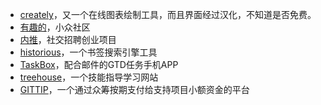 ---
---

* [creately](http://creately.com/)，又一个在线图表绘制工具，而且界面经过汉化，不知道是否免费。
* [有趣的](http://youqu.de/)，小众社区
* [内推](http://www.neitui.me/)，社交招聘创业项目
* [historious](http://historio.us/)，一个书签搜索引擎工具
* [TaskBox](http://taskbox.co/)，配合邮件的GTD任务手机APP
* [treehouse](http://teamtreehouse.com/)，一个技能指导学习网站
* [GITTIP](https://www.gittip.com/)，一个通过众筹按期支付给支持项目小额资金的平台
